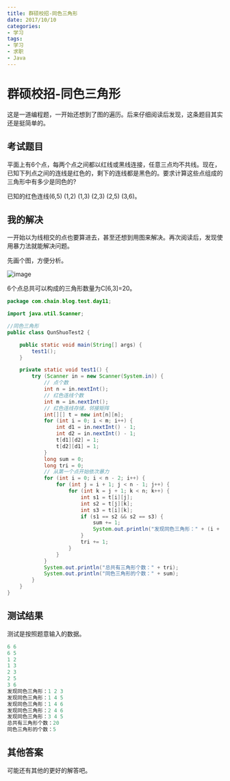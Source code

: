```yaml
---
title: 群硕校招-同色三角形
date: 2017/10/10
categories:
- 学习
tags:
- 学习
- 求职
- Java
---
```


群硕校招-同色三角形
======================
这是一道编程题，一开始还想到了图的遍历。后来仔细阅读后发现，这条题目其实还是挺简单的。

## 考试题目

平面上有6个点，每两个点之间都以红线或黑线连接，任意三点均不共线。现在，已知下列点之间的连线是红色的，剩下的连线都是黑色的。要求计算这些点组成的三角形中有多少是同色的?

已知的红色连线(6,5) (1,2) (1,3) (2,3) (2,5) (3,6)。

## 我的解决

一开始以为线相交的点也要算进去，甚至还想到用图来解决。再次阅读后，发现使用暴力法就能解决问题。

先画个图，方便分析。

![image](/uploads/qunshuo-school-test1/1.jpg)

6个点总共可以构成的三角形数量为C[6,3]=20。

```java
package com.chain.blog.test.day11;

import java.util.Scanner;

//同色三角形
public class QunShuoTest2 {

	public static void main(String[] args) {
		test1();
	}

	private static void test1() {
		try (Scanner in = new Scanner(System.in)) {
			// 点个数
			int n = in.nextInt();
			// 红色连线个数
			int m = in.nextInt();
			// 红色连线存储，邻接矩阵
			int[][] t = new int[n][n];
			for (int i = 0; i < m; i++) {
				int d1 = in.nextInt() - 1;
				int d2 = in.nextInt() - 1;
				t[d1][d2] = 1;
				t[d2][d1] = 1;
			}
			long sum = 0;
			long tri = 0;
			// 从第一个点开始依次暴力
			for (int i = 0; i < n - 2; i++) {
				for (int j = i + 1; j < n - 1; j++) {
					for (int k = j + 1; k < n; k++) {
						int s1 = t[i][j];
						int s2 = t[j][k];
						int s3 = t[i][k];
						if (s1 == s2 && s2 == s3) {
							sum += 1;
							System.out.println("发现同色三角形：" + (i + 1) + " " + (j + 1) + " " + (k + 1));
						}
						tri += 1;
					}
				}
			}
			System.out.println("总共有三角形个数：" + tri);
			System.out.println("同色三角形的个数：" + sum);
		}
	}
}
```

## 测试结果

测试是按照题意输入的数据。

```java
6 6
6 5
1 2
1 3
2 3
2 5
3 6
发现同色三角形：1 2 3
发现同色三角形：1 4 5
发现同色三角形：1 4 6
发现同色三角形：2 4 6
发现同色三角形：3 4 5
总共有三角形个数：20
同色三角形的个数：5
```

## 其他答案

可能还有其他的更好的解答吧。